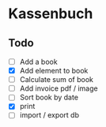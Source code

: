 # Kassenbuch

## Todo
- [ ] Add a book
- [x] Add element to book
- [ ] Calculate sum of book
- [ ] Add invoice pdf / image
- [ ] Sort book by date
- [x] print
- [ ] import / export db
